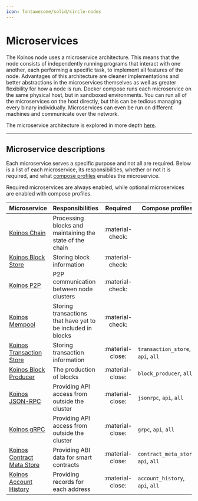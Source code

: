 ```yaml
---
icon: fontawesome/solid/circle-nodes
---
```


# Microservices
The Koinos node uses a microservice architecture. This means that the node consists of independently running programs that interact with one another, each performing a specific task, to implement all features of the node. Advantages of this architecture are cleaner implementations and better abstractions in the microservices themselves as well as greater flexibility for how a node is run. Docker compose runs each microservice on the same physical host, but in sandboxed environments. You can run all of the microservices on the host directly, but this can be tedious managing every binary individually. Microservices can even be run on different machines and communicate over the network.

The microservice architecture is explored in more depth [here](../architecture/microservices.md).

---
## Microservice descriptions
Each microservice serves a specific purpose and not all are required. Below is a list of each microservice, its responsibilities, whether or not it is required, and what [compose profiles](docker-compose-profiles.md) enables the microservice.

Required microservices are always enabled, while optional microservices are enabled with compose profiles.

|Microservice|Responsibilities|Required|Compose profiles|
|---|---|:-:|---|
|[Koinos Chain](https://github.com/koinos/koinos-chain)                             |Processing blocks and maintaining the state of the chain|:material-check:||
|[Koinos Block Store](https://github.com/koinos/koinos-block-store)                 |Storing block information|:material-check:||
|[Koinos P2P](https://github.com/koinos/koinos-p2p)                                 |P2P communication between node clusters|:material-check:||
|[Koinos Mempool](https://github.com/koinos/koinos-mempool)                         |Storing transactions that have yet to be included in blocks|:material-check:||
|[Koinos Transaction Store](https://github.com/koinos/koinos-transaction-store)     |Storing transaction information|:material-close:|`transaction_store`, `api`, `all`|
|[Koinos Block Producer](https://github.com/koinos/koinos-block-producer)           |The production of blocks|:material-close:|`block_producer`, `all`|
|[Koinos JSON-RPC](https://github.com/koinos/koinos-jsonrpc)                        |Providing API access from outside the cluster|:material-close:|`jsonrpc`, `api`, `all`|
|[Koinos gRPC](https://github.com/koinos/koinos-grpc)                               |Providing API access from outside the cluster|:material-close:|`grpc`, `api`, `all`|
|[Koinos Contract Meta Store](https://github.com/koinos/koinos-contract-meta-store) |Providing ABI data for smart contracts|:material-close:|`contract_meta_store`, `api`, `all`|
|[Koinos Account History](https://github.com/koinos/koinos-account-history)         |Providing records for each address|:material-close:|`account_history`, `api`, `all`|
